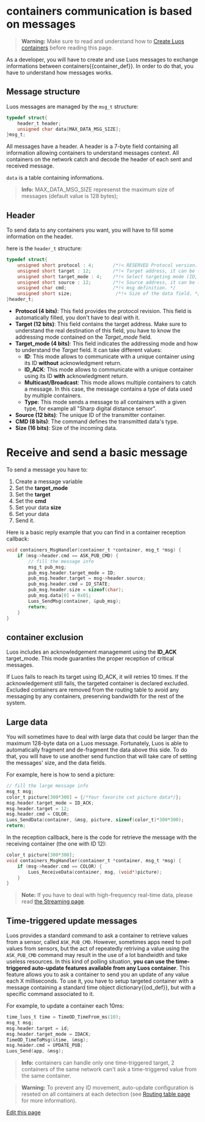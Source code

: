 
# containers communication is based on messages
> **Warning:** Make sure to read and understand how to [Create Luos containers](/pages/low/containers/create-project.md) before reading this page.

As a developer, you will have to create and use Luos messages to exchange informations between <span class="cust_tooltip">containers<span class="cust_tooltiptext">{{container_def}}</span></span>. In order to do that, you have to understand how messages works.

## Message structure

Luos messages are managed by the `msg_t` structure:

```C
typedef struct{
    header_t header;
    unsigned char data[MAX_DATA_MSG_SIZE];
}msg_t;
```

All messages have a header. A header is a 7-byte field containing all information allowing containers to understand messages context. All containers on the network catch and decode the header of each sent and received message.

`data` is a table containing informations.

> **Info:** MAX_DATA_MSG_SIZE represenst the maximum size of messages (default value is 128 bytes);

## Header
To send data to any containers you want, you will have to fill some information on the header.

here is the `header_t` structure:
```C
typedef struct{
    unsigned short protocol : 4;       /*!< RESERVED Protocol version. */
    unsigned short target : 12;        /*!< Target address, it can be (ID, Multicast/Broadcast, Type). */
    unsigned short target_mode : 4;    /*!< Select targeting mode (ID, ID+ACK, Multicast/Broadcast, Type). */
    unsigned short source : 12;        /*!< Source address, it can be (ID, Multicast/Broadcast, Type). */
    unsigned char cmd;                 /*!< msg definition. */
    unsigned short size;                /*!< Size of the data field. */
}header_t;
```

- **Protocol (4 bits)**: This field provides the protocol revision. This field is automatically filled, you don't have to deal with it.
- **Target (12 bits)**: This field contains the target address. Make sure to understand the real destination of this field, you have to know the addressing mode contained on the *Target_mode* field.
- **Target_mode (4 bits)**: This field indicates the addressing mode and how to understand the *Target* field. It can take different values:
  - **ID**: This mode allows to communicate with a unique container using its ID **without** acknowledgment return.
  - **ID_ACK**: This mode allows to communicate with a unique container using its ID **with** acknowledgment return.
  - **Multicast/Broadcast**: This mode allows multiple containers to catch a message. In this case, the message contains a type of data used by multiple containers.
  - **Type**: This mode sends a message to all containers with a given type, for example all "Sharp digital distance sensor".
- **Source (12 bits)**: The unique ID of the transmitter container.
- **CMD (8 bits)**: The command defines the transmitted data's type.
- **Size (16 bits)**: Size of the incoming data.

# Receive and send a basic message
To send a message you have to:
 1) Create a message variable
 2) Set the **target_mode**
 3) Set the **target**
 4) Set the **cmd**
 5) Set your data **size**
 6) Set your data
 7) Send it.

Here is a basic reply example that you can find in a container reception callback:
```c
void containers_MsgHandler(container_t *container, msg_t *msg) {
    if (msg->header.cmd == ASK_PUB_CMD) {
        // fill the message info
        msg_t pub_msg;
        pub_msg.header.target_mode = ID;
        pub_msg.header.target = msg->header.source;
        pub_msg.header.cmd = IO_STATE;
        pub_msg.header.size = sizeof(char);
        pub_msg.data[0] = 0x01;
        Luos_SendMsg(container, &pub_msg);
        return;
    }
}
```

## container exclusion
Luos includes an acknowledgement management using the **ID_ACK** target_mode. This mode guaranties the proper reception of critical messages.

If Luos fails to reach its target using ID_ACK, it will retries 10 times. If the acknowledgement still fails, the targeted container is declared excluded. Excluded containers are removed from the routing table to avoid any messaging by any containers, preserving bandwidth for the rest of the system.

## Large data
You will sometimes have to deal with large data that could be larger than the maximum 128-byte data on a Luos message. Fortunately, Luos is able to automatically fragment and de-fragment the data above this side. To do that, you will have to use another send function that will take care of setting the messages' size, and the data fields.

For example, here is how to send a picture:
```c
// fill the large message info
msg_t msg;
color_t picture[300*300] = {/*Your favorite cat picture data*/};
msg.header.target_mode = ID_ACK;
msg.header.target = 12;
msg.header.cmd = COLOR;
Luos_SendData(container, &msg, picture, sizeof(color_t)*300*300);
return;
```

In the reception callback, here is the code for retrieve the message with the receiving container (the one with ID 12):
```c
color_t picture[300*300];
void containers_MsgHandler(container_t *container, msg_t *msg) {
    if (msg->header.cmd == COLOR) {
        Luos_ReceiveData(container, msg, (void*)picture);
    }
}
```

> **Note:** If you have to deal with high-frequency real-time data, please read [the Streaming page](/pages/low/containers/streaming.md).

## Time-triggered update messages
Luos provides a standard command to ask a container to retrieve values from a sensor, called `ASK_PUB_CMD`. However, sometimes apps need to poll values from sensors, but the act of repeatedly retriving a value using the `ASK_PUB_CMD` command may result in the use of a lot bandwidth and take useless resources.
In this kind of polling situation, **you can use the time-triggered auto-update features available from any Luos container**. This feature allows you to ask a container to send you an update of any value each X milliseconds.
To use it, you have to setup targeted container with a message containing a standard time <span class="cust_tooltip">object dictionary<span class="cust_tooltiptext">{{od_def}}</span></span>, but with a specific command associated to it.

For example, to update a container each 10ms:
```C
time_luos_t time = TimeOD_TimeFrom_ms(10);
msg_t msg;
msg.header.target = id;
msg.header.target_mode = IDACK;
TimeOD_TimeToMsg(&time, &msg);
msg.header.cmd = UPDATE_PUB;
Luos_Send(app, &msg);
```

> **Info:** containers can handle only one time-triggered target, 2 containers of the same network can't ask a time-triggered value from the same container.

> **Warning:** To prevent any ID movement, auto-update configuration is reseted on all containers at each detection (see [Routing table page](/pages/low/containers/routing-table.md) for more information).

<div class="cust_edit_page"><a href="https://{{gh_path}}/pages/low/containers/msg-handling.md">Edit this page</a></div>

